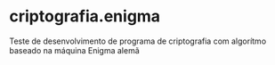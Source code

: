# criptografia.enigma
Teste de desenvolvimento de programa de criptografia com algorítmo baseado na máquina Enigma alemã
